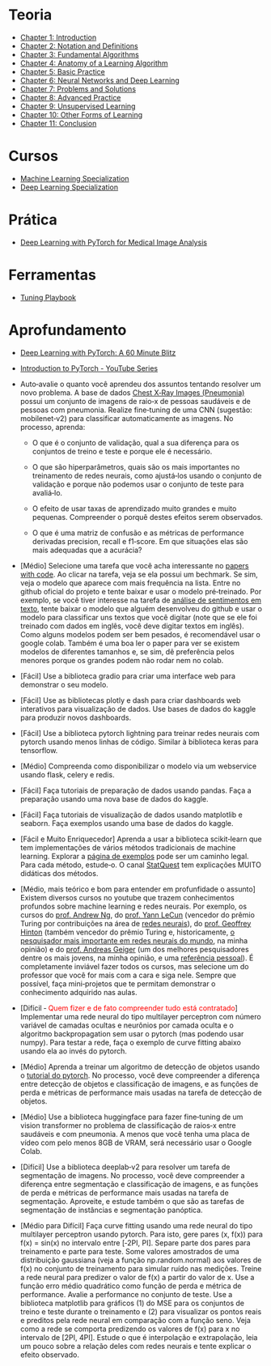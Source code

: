 ﻿# Teoria

- [Chapter 1: Introduction](http://bit.ly/theMLbook-Chapter-1)
- [Chapter 2: Notation and Definitions](http://bit.ly/theMLbook-Chapter-2)
- [Chapter 3: Fundamental Algorithms](http://bit.ly/theMLbook-Chapter-3)
- [Chapter 4: Anatomy of a Learning Algorithm](http://bit.ly/theMLbook-Chapter-4)
- [Chapter 5: Basic Practice](http://bit.ly/theMLbook-Chapter-5)
- [Chapter 6: Neural Networks and Deep Learning](http://bit.ly/theMLbook-Chapter-6)
- [Chapter 7: Problems and Solutions](http://bit.ly/theMLbook-Chapter-7)
- [Chapter 8: Advanced Practice](http://bit.ly/theMLbook-Chapter-8)
- [Chapter 9: Unsupervised Learning](https://www.dropbox.com/s/y9a7b0hzmuksqar/Chapter9.pdf?dl=0)
- [Chapter 10: Other Forms of Learning](http://bit.ly/theMLbook-Chapter-10)
- [Chapter 11: Conclusion](http://bit.ly/theMLbook-Chapter-11)

# Cursos

- [Machine Learning Specialization](https://www.coursera.org/specializations/machine-learning-introduction)
- [Deep Learning Specialization](https://www.coursera.org/specializations/deep-learning)

# Prática

- [Deep Learning with PyTorch for Medical Image Analysis](https://www.udemy.com/course/deep-learning-with-pytorch-for-medical-image-analysis/learn)

# Ferramentas

- [Tuning Playbook](https://github.com/google-research/tuning_playbook)

# Aprofundamento

- [Deep Learning with PyTorch: A 60 Minute Blitz](https://pytorch.org/tutorials/beginner/deep_learning_60min_blitz.html)
- [Introduction to PyTorch - YouTube Series](https://pytorch.org/tutorials/beginner/introyt.html)
- Auto‐avalie o quanto você aprendeu dos assuntos tentando resolver um novo problema. A base de dados  [Chest  X‐Ray  Images (Pneumonia)](https://www.kaggle.com/datasets/paultimothymooney/chest-xray-pneumonia) possui  um  conjunto  de  imagens  de  raio‐x  de  pessoas saudáveis e de pessoas com pneumonia. Realize fine‐tuning de uma CNN (sugestão: mobilenet‐v2) para classificar automaticamente as imagens. No processo, aprenda:

    - O que é o conjunto de validação, qual a sua diferença para os conjuntos de treino e teste e porque ele é necessário.

    - O que são hiperparâmetros, quais são os mais importantes no treinamento de redes neurais, como ajustá‐los usando o conjunto de validação e porque não podemos usar o conjunto de teste para avaliá‐lo.

    - O efeito de usar taxas de aprendizado muito grandes e muito pequenas. Compreender o porquê destes efeitos serem observados.

    - O que é uma matriz de confusão e as métricas de performance derivadas precision, recall e f1‐score. Em que situações elas são mais adequadas que a acurácia?

- [Médio] Selecione uma tarefa que você acha interessante no [papers with code](https://paperswithcode.com/sota). Ao clicar na tarefa, veja se ela possui um bechmark. Se sim, veja o modelo que aparece com mais frequência na lista. Entre no github oficial do projeto e tente baixar e usar o modelo pré‐treinado. Por exemplo, se você tiver interesse na tarefa de [análise de sentimentos em texto](https://paperswithcode.com/task/sentiment-analysis), tente baixar o modelo que alguém desenvolveu do github e usar o modelo para classificar uns textos que você digitar (note que se ele foi treinado com dados em inglês, você deve digitar textos em inglês). Como alguns modelos podem ser bem pesados, é recomendável usar o google colab. Também é uma boa ler o paper para ver se existem modelos de diferentes tamanhos e, se sim, dê preferência pelos menores porque os grandes podem não rodar nem no colab.

- [Fácil] Use a biblioteca gradio para criar uma interface web para demonstrar o seu modelo.

- [Fácil] Use as bibliotecas plotly e dash para criar dashboards web interativos para visualização de dados. Use bases de dados do kaggle para produzir novos dashboards.

- [Fácil] Use a biblioteca pytorch lightning para treinar redes neurais com pytorch usando menos linhas de código. Similar à biblioteca keras para tensorflow.

- [Médio] Compreenda como disponibilizar o modelo via um webservice usando flask, celery e redis. 

- [Fácil] Faça tutoriais de preparação de dados usando pandas. Faça a preparação usando uma nova base de dados do kaggle.

- [Fácil] Faça tutoriais de visualização de dados usando matplotlib e seaborn. Faça exemplos usando uma base de dados do kaggle.

- [Fácil e Muito Enriquecedor] Aprenda a usar a biblioteca scikit‐learn que tem implementações de vários  métodos  tradicionais  de  machine  learning.  Explorar  a  [página de exemplos](https://scikit-learn.org/stable/auto_examples/index.html) pode  ser  um caminho legal. Para cada método, estude‐o. O canal [StatQuest](https://www.youtube.com/@statquest) tem explicações MUITO didáticas dos métodos.

- [Médio, mais teórico e bom para entender em profunfidade o assunto] Existem diversos cursos no youtube que trazem conhecimentos profundos sobre machine learning e redes neurais. Por exemplo, os cursos do [prof. Andrew Ng](https://www.youtube.com/@Deeplearningai/playlists), do [prof. Yann LeCun](https://www.youtube.com/watch?v=0bMe_vCZo30&list=PL80I41oVxglKcAHllsU0txr3OuTTaWX2v) (vencedor do prêmio Turing por contribuições na área de [redes  neurais](https://www.youtube.com/watch?v=0bMe_vCZo30&list=PL80I41oVxglKcAHllsU0txr3OuTTaWX2v)),  do  [prof.  Geoffrey  Hinton](https://www.youtube.com/watch?v=OVwEeSsSCHE&list=PLLssT5z_DsK_gyrQ_biidwvPYCRNGI3iv)  (também  vencedor  do  prêmio  Turing  e, historicamente, [o pesquisador mais importante em redes neurais do mundo](https://www.youtube.com/watch?v=OVwEeSsSCHE&list=PLLssT5z_DsK_gyrQ_biidwvPYCRNGI3iv), na minha opinião) e do [prof. Andreas Geiger](https://www.youtube.com/watch?v=BHBAnUAdeyE&list=PL05umP7R6ij3NTWIdtMbfvX7Z-4WEXRqD) (um dos melhores pesquisadores dentre os mais jovens, na minha opinião, e uma [referência pessoal](https://www.youtube.com/watch?v=BHBAnUAdeyE&list=PL05umP7R6ij3NTWIdtMbfvX7Z-4WEXRqD)). É completamente inviável fazer todos os cursos, mas selecione um do professor que você for mais com a cara e siga nele. Sempre que possível, faça mini‐projetos que te permitam demonstrar o conhecimento adquirido nas aulas.

- [Difícil ‐ <span style="color:red">Quem fizer e de fato compreender tudo está contratado</span>] Implementar uma rede neural do tipo multilayer perceptron com número variável de camadas ocultas e neurônios por camada oculta e o algoritmo backpropagation sem usar o pytorch (mas podendo usar numpy). Para testar a rede, faça o exemplo de curve fitting abaixo usando ela ao invés do pytorch.

- [Médio] Aprenda a treinar um algoritmo de detecção de objetos usando o [tutorial do pytorch](https://pytorch.org/tutorials/intermediate/torchvision_tutorial.html). No processo, você deve compreender a diferença entre detecção de objetos e classificação de imagens, e as funções de perda e métricas de performance mais usadas na tarefa de detecção de objetos.

- [Médio] Use a biblioteca huggingface para fazer fine‐tuning de um vision transformer no problema de classificação de raios‐x entre saudáveis e com pneumonia. A menos que você tenha uma placa de vídeo com pelo menos 8GB de VRAM, será necessário usar o Google Colab.

- [Difícil]  Use  a  biblioteca  deeplab‐v2  para  resolver  um  tarefa  de  segmentação  de  imagens.  No processo, você deve compreender a diferença entre segmentação e classificação de imagens, e as funções de perda e métricas de performance mais usadas na tarefa de segmentação. Aproveite, e estude também o que são as tarefas de segmentação de instâncias e segmentação panóptica.

- [Médio para Difícil] Faça curve fitting usando uma rede neural do tipo multilayer perceptron usando pytorch. Para isto, gere pares (x, f(x)) para f(x) = sin(x) no intervalo entre [‐2PI, PI]. Separe parte dos pares para treinamento e parte para teste. Some valores amostrados de uma distribuição gaussiana (veja a função np.random.normal) aos valores de f(x) no conjunto de treinamento para simular ruído nas medições. Treine a rede neural para predizer o valor de f(x) a partir do valor de x. Use a função erro médio quadrático como função de perda e métrica de performance. Avalie a performance no conjunto de teste. Use a biblioteca matplotlib para gráficos (1) do MSE para os conjuntos de treino e teste durante o treinamento e (2) para visualizar os pontos reais e preditos pela rede neural em comparação com a função seno. Veja como a rede se comporta predizendo os valores de f(x) para x no intervalo de [2PI, 4PI]. Estude o que é interpolação e extrapolação, leia um pouco sobre a relação deles com redes neurais e tente explicar o efeito observado.